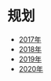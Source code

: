 # 规划

- [2017年](/books/发展与OKR/06、自我管理/02、规划/17年/17年前端进阶计划.md)
- [2018年](/books/发展与OKR/06、自我管理/02、规划/18年/18年计划书.md)
- [2019年](/books/发展与OKR/06、自我管理/02、规划/19年/19年计划书.md)
- [2020年](/books/发展与OKR/06、自我管理/02、规划/20年/20年计划书.md)

